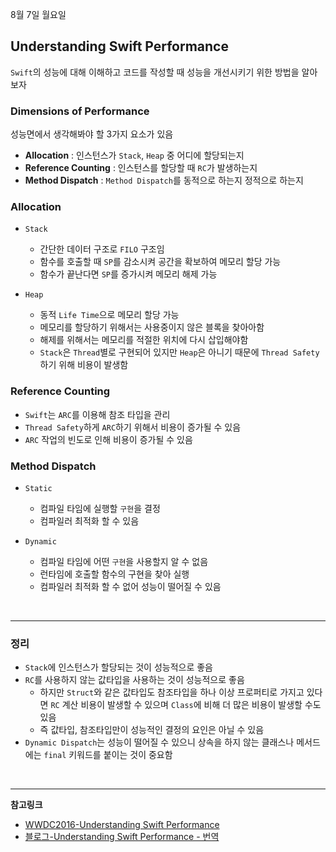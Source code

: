 8월 7일 월요일

## Understanding Swift Performance
`Swift`의 성능에 대해 이해하고 코드를 작성할 때 성능을 개선시키기 위한 방법을 알아보자

### Dimensions of Performance
성능면에서 생각해봐야 할 3가지 요소가 있음
- **Allocation** : 인스턴스가 `Stack`, `Heap` 중 어디에 할당되는지
- **Reference Counting** : 인스턴스를 할당할 때 `RC`가 발생하는지
- **Method Dispatch** : `Method Dispatch`를 동적으로 하는지 정적으로 하는지

### Allocation
- `Stack`
  - 간단한 데이터 구조로 `FILO` 구조임
  - 함수를 호출할 때 `SP`를 감소시켜 공간을 확보하여 메모리 할당 가능
  - 함수가 끝난다면 `SP`를 증가시켜 메모리 해제 가능
 
- `Heap`
  - 동적 `Life Time`으로 메모리 할당 가능
  - 메모리를 할당하기 위해서는 사용중이지 않은 블록을 찾아아함
  - 해제를 위해서는 메모리를 적절한 위치에 다시 삽입해야함
  - `Stack`은 `Thread`별로 구현되어 있지만 `Heap`은 아니기 때문에 `Thread Safety`하기 위해 비용이 발생함
 
### Reference Counting
- `Swift`는 `ARC`를 이용해 참조 타입을 관리
- `Thread Safety`하게 `ARC`하기 위해서 비용이 증가될 수 있음
- `ARC` 작업의 빈도로 인해 비용이 증가될 수 있음

### Method Dispatch
- `Static`
  - 컴파일 타임에 실행할 `구현`을 결정
  - 컴파일러 최적화 할 수 있음

- `Dynamic`
  - 컴파일 타임에 어떤 `구현`을 사용할지 알 수 없음
  - 런타임에 호출할 함수의 구현을 찾아 실행
  - 컴파일러 최적화 할 수 없어 성능이 떨어질 수 있음
  
</br>

---
### 정리
- `Stack`에 인스턴스가 할당되는 것이 성능적으로 좋음
- `RC`를 사용하지 않는 값타입을 사용하는 것이 성능적으로 좋음
  - 하지만 `Struct`와 같은 값타입도 참조타입을 하나 이상 프로퍼티로 가지고 있다면 `RC` 계산 비용이 발생할 수 있으며 `Class`에 비해 더 많은 비용이 발생할 수도 있음
  - 즉 값타입, 참조타입만이 성능적인 결정의 요인은 아닐 수 있음
- `Dynamic Dispatch`는 성능이 떨어질 수 있으니 상속을 하지 않는 클래스나 메서드에는 `final` 키워드를 붙이는 것이 중요함

</br>

---
**참고링크**
- [WWDC2016-Understanding Swift Performance](https://developer.apple.com/videos/play/wwdc2016/416/)
- [블로그-Understanding Swift Performance - 번역](https://velog.io/@ictechgy/UnderstandingSwiftPerformance#understanding-swift-performance)
